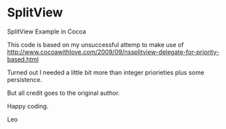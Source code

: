 SplitView
=========

SplitView Example in Cocoa

This code is based on my unsuccessful attemp to make use of
http://www.cocoawithlove.com/2009/09/nssplitview-delegate-for-priority-based.html

Turned out I needed a little bit more than integer priorieties plus some persistence.

But all credit goes to the original author.

Happy coding.

Leo
